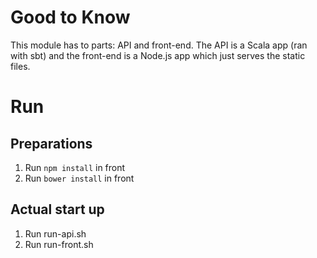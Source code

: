 Good to Know
============

This module has to parts: API and front-end. The API is a Scala app (ran with sbt) and
the front-end is a Node.js app which just serves the static files.

Run
===

Preparations
------------

1. Run `npm install` in front
1. Run `bower install` in front

Actual start up
----------------

1. Run run-api.sh
1. Run run-front.sh
